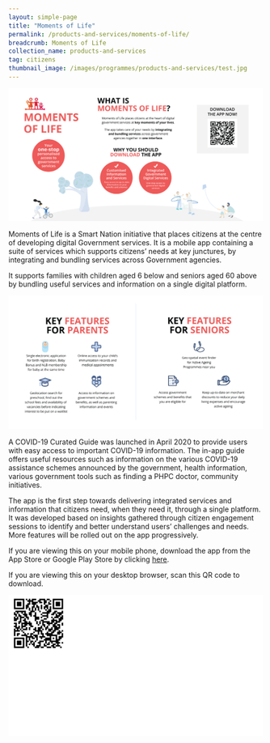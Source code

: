```yaml
---
layout: simple-page
title: "Moments of Life"
permalink: /products-and-services/moments-of-life/
breadcrumb: Moments of Life
collection_name: products-and-services
tag: citizens
thumbnail_image: /images/programmes/products-and-services/test.jpg  
---
```


![Moments of Life Unique selling proposition](/images/programmes/products-and-services/MOL-Landing-Page_Main.png)

Moments of Life is a Smart Nation initiative that places citizens at the centre of developing digital Government services. It is a mobile app containing a suite of services which supports citizens’ needs at key junctures, by integrating and bundling services across Government agencies. 

It supports families with children aged 6 below and seniors aged 60 above by bundling useful services and information on a single digital platform.

![Moments of Life Product Features](/images/programmes/products-and-services/MOL-Landing-Page_1.png)

A COVID-19 Curated Guide was launched in April 2020 to provide users with easy access to important COVID-19 information. The in-app guide offers useful resources such as information on the various COVID-19 assistance schemes announced by the government, health information, various government tools such as finding a PHPC doctor, community initiatives. 

The app is the first step towards delivering integrated services and information that citizens need, when they need it, through a single platform. It was developed based on insights gathered through citizen engagement sessions to identify and better understand users’ challenges and needs. More features will be rolled out on the app progressively. 

If you are viewing this on your mobile phone, download the app from the App Store or Google Play Store by clicking [here](https://momentsoflifeapp.page.link/ZH7o). 

If you are viewing this on your desktop browser, scan this QR code to download.

![Moments of Life Product Features](/images/programmes/products-and-services/mol-qrcode.png)
